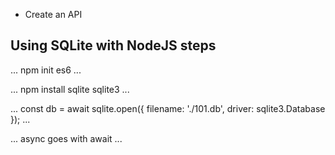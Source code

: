 * Create an API

## Using SQLite with NodeJS steps

...
npm init es6
...

...
npm install sqlite sqlite3
...

...
const  db = await sqlite.open({
    filename:  './101.db',
    driver:  sqlite3.Database
});
...

...
async goes with await
...
